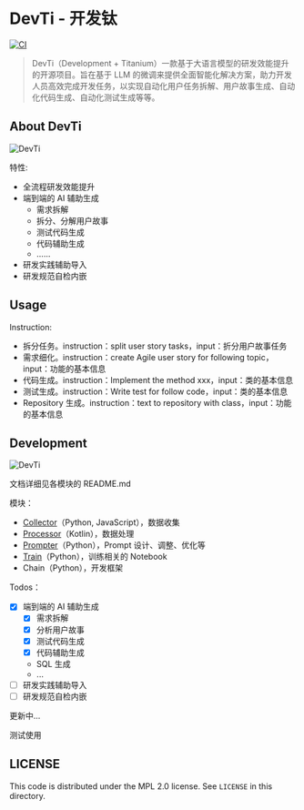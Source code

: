 # DevTi - 开发钛

[![CI](https://github.com/unit-mesh/devti/actions/workflows/ci.yml/badge.svg)](https://github.com/unit-mesh/devti/actions/workflows/ci.yml)

> DevTi（Development + Titanium）一款基于大语言模型的研发效能提升的开源项目。旨在基于 LLM 的微调来提供全面智能化解决方案，助力开发人员高效完成开发任务，以实现自动化用户任务拆解、用户故事生成、自动化代码生成、自动化测试生成等等。

## About DevTi

![DevTi](https://unitmesh.cc/images/devti-processes.png)

特性:

- 全流程研发效能提升
- 端到端的 AI 辅助生成
	- 需求拆解
	- 拆分、分解用户故事
	- 测试代码生成
	- 代码辅助生成
	- ……
- 研发实践辅助导入
- 研发规范自检内嵌

## Usage

Instruction:

- 拆分任务。instruction：split user story tasks，input：折分用户故事任务
- 需求细化。instruction：create Agile user story for following topic，input：功能的基本信息
- 代码生成。instruction：Implement the method xxx，input：类的基本信息
- 测试生成。instruction：Write test for follow code，input：类的基本信息
- Repository 生成。instruction：text to repository with class，input：功能的基本信息

## Development

![DevTi](https://unitmesh.cc/images/devti.png)

文档详细见各模块的 README.md

模块：

- [Collector](./collector)（Python, JavaScript），数据收集
- [Processor](./processor)（Kotlin），数据处理
- [Prompter](./prompter)（Python），Prompt 设计、调整、优化等
- [Train](./train)（Python），训练相关的 Notebook
- Chain（Python），开发框架

Todos：

- [x] 端到端的 AI 辅助生成
	- [x] 需求拆解
	- [x] 分析用户故事
	- [x] 测试代码生成
	- [x] 代码辅助生成
	- SQL 生成
	- ...
- [ ] 研发实践辅助导入
- [ ] 研发规范自检内嵌

更新中...

测试使用

## LICENSE

This code is distributed under the MPL 2.0 license. See `LICENSE` in this directory.
